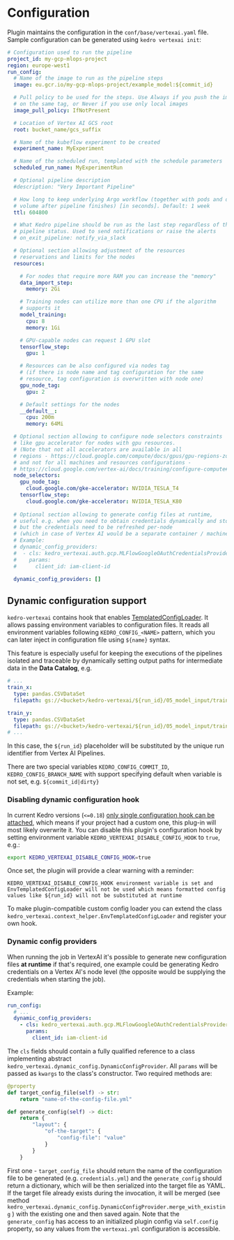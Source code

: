 # Configuration

Plugin maintains the configuration in the `conf/base/vertexai.yaml` file. Sample configuration can be generated using `kedro vertexai init`:

```yaml
# Configuration used to run the pipeline
project_id: my-gcp-mlops-project
region: europe-west1
run_config:
  # Name of the image to run as the pipeline steps
  image: eu.gcr.io/my-gcp-mlops-project/example_model:${commit_id}

  # Pull policy to be used for the steps. Use Always if you push the images
  # on the same tag, or Never if you use only local images
  image_pull_policy: IfNotPresent

  # Location of Vertex AI GCS root
  root: bucket_name/gcs_suffix

  # Name of the kubeflow experiment to be created
  experiment_name: MyExperiment

  # Name of the scheduled run, templated with the schedule parameters
  scheduled_run_name: MyExperimentRun

  # Optional pipeline description
  #description: "Very Important Pipeline"

  # How long to keep underlying Argo workflow (together with pods and data
  # volume after pipeline finishes) [in seconds]. Default: 1 week
  ttl: 604800

  # What Kedro pipeline should be run as the last step regardless of the
  # pipeline status. Used to send notifications or raise the alerts
  # on_exit_pipeline: notify_via_slack

  # Optional section allowing adjustment of the resources
  # reservations and limits for the nodes
  resources:

    # For nodes that require more RAM you can increase the "memory"
    data_import_step:
      memory: 2Gi

    # Training nodes can utilize more than one CPU if the algorithm
    # supports it
    model_training:
      cpu: 8
      memory: 1Gi

    # GPU-capable nodes can request 1 GPU slot
    tensorflow_step:
      gpu: 1

    # Resources can be also configured via nodes tag
    # (if there is node name and tag configuration for the same
    # resource, tag configuration is overwritten with node one)
    gpu_node_tag:
      gpu: 2

    # Default settings for the nodes
    __default__:
      cpu: 200m
      memory: 64Mi

  # Optional section allowing to configure node selectors constraints
  # like gpu accelerator for nodes with gpu resources.
  # (Note that not all accelerators are available in all
  # regions - https://cloud.google.com/compute/docs/gpus/gpu-regions-zones)
  # and not for all machines and resources configurations - 
  # https://cloud.google.com/vertex-ai/docs/training/configure-compute#specifying_gpus
  node_selectors:
    gpu_node_tag:
      cloud.google.com/gke-accelerator: NVIDIA_TESLA_T4
    tensorflow_step:
      cloud.google.com/gke-accelerator: NVIDIA_TESLA_K80
      
  # Optional section allowing to generate config files at runtime,
  # useful e.g. when you need to obtain credentials dynamically and store them in credentials.yaml
  # but the credentials need to be refreshed per-node
  # (which in case of Vertex AI would be a separate container / machine)
  # Example:
  # dynamic_config_providers:
  #  - cls: kedro_vertexai.auth.gcp.MLFlowGoogleOAuthCredentialsProvider
  #    params:
  #      client_id: iam-client-id

  dynamic_config_providers: []
```

## Dynamic configuration support

`kedro-vertexai` contains hook that enables [TemplatedConfigLoader](https://kedro.readthedocs.io/en/stable/kedro.config.TemplatedConfigLoader.html).
It allows passing environment variables to configuration files. It reads all environment variables following `KEDRO_CONFIG_<NAME>` pattern, which you 
can later inject in configuration file using `${name}` syntax. 

This feature is especially useful for keeping the executions of the pipelines isolated and traceable by dynamically setting output paths for intermediate data in the **Data Catalog**, e.g.

```yaml
# ...
train_x:
  type: pandas.CSVDataSet
  filepath: gs://<bucket>/kedro-vertexai/${run_id}/05_model_input/train_x.csv

train_y:
  type: pandas.CSVDataSet
  filepath: gs://<bucket>/kedro-vertexai/${run_id}/05_model_input/train_y.csv
# ...
```

In this case, the `${run_id}` placeholder will be substituted by the unique run identifier from Vertex AI Pipelines.

There are two special variables `KEDRO_CONFIG_COMMIT_ID`, `KEDRO_CONFIG_BRANCH_NAME` with support specifying default when variable is not set, 
e.g. `${commit_id|dirty}`   

### Disabling dynamic configuration hook
In current Kedro versions (`<=0.18`) [only single configuration hook can be attached](https://github.com/kedro-org/kedro/blob/0.17.7/kedro/framework/hooks/specs.py#L304), which means if your project had a custom one, this plug-in will most likely overwrite it. You can disable this plugin's configuration hook by setting environment variable `KEDRO_VERTEXAI_DISABLE_CONFIG_HOOK` to `true`, e.g.:
```bash
export KEDRO_VERTEXAI_DISABLE_CONFIG_HOOK=true
```
Once set, the plugin will provide a clear warning with a reminder:
```
KEDRO_VERTEXAI_DISABLE_CONFIG_HOOK environment variable is set and EnvTemplatedConfigLoader will not be used which means formatted config values like ${run_id} will not be substituted at runtime
```

To make plugin-compatible custom config loader you can extend the class `kedro_vertexai.context_helper.EnvTemplatedConfigLoader` and register your own hook.

### Dynamic config providers
When running the job in VertexAI it's possible to generate new configuration files **at runtime** if that's required, one example could be generating Kedro credentials on a Vertex AI's node level (the opposite would be supplying the credentials when starting the job).

Example:
```yaml
run_config:
  # ... 
  dynamic_config_providers:
    - cls: kedro_vertexai.auth.gcp.MLFlowGoogleOAuthCredentialsProvider
      params:
        client_id: iam-client-id
```

The `cls` fields should contain a fully qualified reference to a class implementing abstract `kedro_vertexai.dynamic_config.DynamicConfigProvider`. All `params` will be passed as `kwargs` to the class's constructor.
Two required methods are:
```python
@property
def target_config_file(self) -> str:
    return "name-of-the-config-file.yml"

def generate_config(self) -> dict:
    return {
        "layout": {
            "of-the-target": {
                "config-file": "value"
            }
        }
    }
```

First one - `target_config_file` should return the name of the configuration file to be generated (e.g. `credentials.yml`) and the `generate_config` should return a dictionary, which will be then serialized into the target file as YAML. If the target file already exists during the invocation, it will be merged (see method `kedro_vertexai.dynamic_config.DynamicConfigProvider.merge_with_existing` ) with the existing one and then saved again.
Note that the `generate_config` has access to an initialized plugin config via `self.config` property, so any values from the `vertexai.yml` configuration is accessible. 

